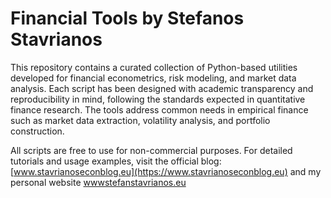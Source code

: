 # Financial Tools by Stefanos Stavrianos

This repository contains a curated collection of Python-based utilities developed for financial econometrics, risk modeling, and market data analysis. Each script has been designed with academic transparency and reproducibility in mind, following the standards expected in quantitative finance research. The tools address common needs in empirical finance such as market data extraction, volatility analysis, and portfolio construction.

All scripts are free to use for non-commercial purposes. For detailed tutorials and usage examples, visit the official blog: [www.stavrianoseconblog.eu](https://www.stavrianoseconblog.eu) and my personal website [wwwstefanstavrianos.eu](https://www.stefanstavrianos.eu)
